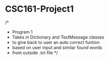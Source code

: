 # CSC161-Project1

/*
 * Program 1
 * Takes in Dictionary and TextMessage classes
 * to give back to user an auto correct funtion
 * based on user input and similar found words 
 * from outside .txt file
 */

